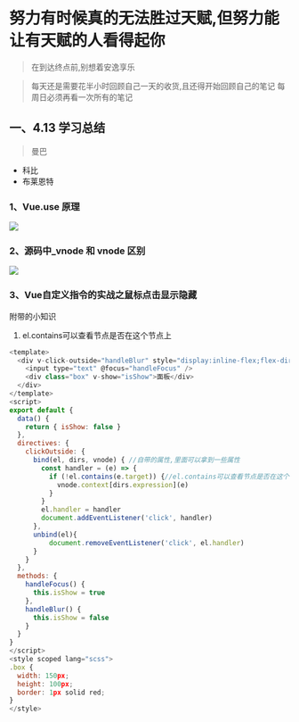 # 努力有时候真的无法胜过天赋,但努力能让有天赋的人看得起你

> 在到达终点前,别想着安逸享乐

> 每天还是需要花半小时回顾自己一天的收货,且还得开始回顾自己的笔记 每周日必须再看一次所有的笔记

## 一、4.13 学习总结

> 曼巴

- 科比
- 布莱恩特

### 1、Vue.use 原理

![](<C:\Users\ZJcoder\Desktop\git note\Study-notes\图片(2.0)\微信截图_20220413204547.png>)

### 2、源码中_vnode 和 vnode 区别

![](<C:\Users\ZJcoder\Desktop\git note\Study-notes\图片(2.0)\微信截图_20220413192511.png>)


### 3、Vue自定义指令的实战之鼠标点击显示隐藏

附带的小知识

1. el.contains可以查看节点是否在这个节点上

```JavaScript
<template>
  <div v-click-outside="handleBlur" style="display:inline-flex;flex-direction:column">
    <input type="text" @focus="handleFocus" />
    <div class="box" v-show="isShow">面板</div>
  </div>
</template>
<script>
export default {
  data() {
    return { isShow: false }
  },
  directives: {
    clickOutside: {
      bind(el, dirs, vnode) { //自带的属性,里面可以拿到一些属性
        const handler = (e) => {
          if (!el.contains(e.target)) {//el.contains可以查看节点是否在这个节点上
            vnode.context[dirs.expression](e)
          }
        }
        el.handler = handler
        document.addEventListener('click', handler)
      },
      unbind(el){
          document.removeEventListener('click', el.handler)
      }
    }
  },
  methods: {
    handleFocus() {
      this.isShow = true
    },
    handleBlur() {
      this.isShow = false
    }
  }
}
</script>
<style scoped lang="scss">
.box {
  width: 150px;
  height: 100px;
  border: 1px solid red;
}
</style>
```